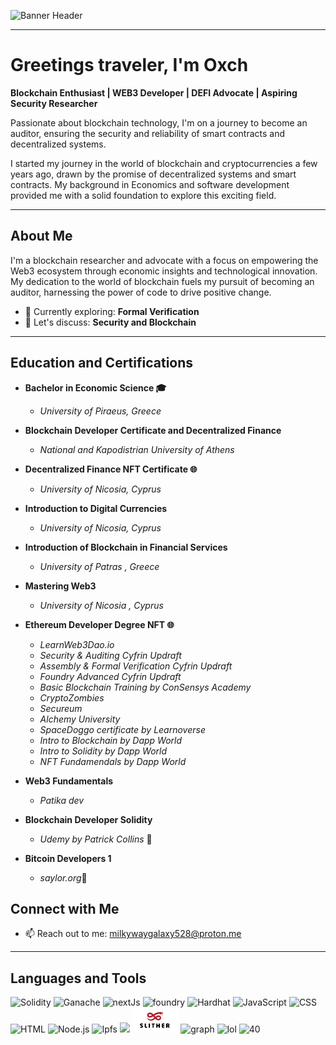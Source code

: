 <!-- Banner Header -->
![Banner Header](https://imgs.search.brave.com/pqmcz0UK9-5E5wqPmlV2ES96vOf2cRZKV__gNDlJ9cw/rs:fit:860:0:0/g:ce/aHR0cHM6Ly9jZG4u/d2FsbHBhcGVyc2Fm/YXJpLmNvbS8xNy82/Ny9XMDFhZWIuanBn)

---
# Greetings traveler, I'm Oxch

**Blockchain Enthusiast | WEB3 Developer | DEFI Advocate | Aspiring Security Researcher**

Passionate about blockchain technology, I'm on a journey to become an auditor, ensuring the security and reliability of smart contracts and decentralized systems.

I started my journey in the world of blockchain and cryptocurrencies a few years ago, drawn by the promise of decentralized systems and smart contracts. My background in Economics and software development provided me with a solid foundation to explore this exciting field.

---

## About Me

I'm a blockchain researcher and advocate with a focus on empowering the Web3 ecosystem through economic insights and technological innovation. My dedication to the world of blockchain fuels my pursuit of becoming an auditor, harnessing the power of code to drive positive change.

- 🌱 Currently exploring: **Formal Verification**
- 💬 Let's discuss: **Security and Blockchain**
---
## Education and Certifications

- **Bachelor in Economic Science 🎓**
  - *University of Piraeus, Greece*

- **Blockchain Developer Certificate and Decentralized Finance**
  - *National and Kapodistrian University of Athens*

- **Decentralized Finance NFT Certificate  🌐**
  - *University of Nicosia, Cyprus*
 
- **Introduction to Digital Currencies**
  - *University of Nicosia, Cyprus*

- **Introduction of Blockchain in Financial Services**
   - *University of Patras , Greece* 

- **Mastering Web3** 
    - *University of Nicosia , Cyprus*


- **Ethereum Developer Degree NFT  🌐**
  - *LearnWeb3Dao.io*   
  - *Security & Auditing Cyfrin Updraft*
  - *Assembly & Formal Verification Cyfrin Updraft*
  - *Foundry Advanced Cyfrin Updraft*
  - *Basic Blockchain Training by ConSensys Academy*
  - *CryptoZombies*
  - *Secureum*
  - *Alchemy University*
  - *SpaceDoggo certificate by Learnoverse*
  - *Intro to Blockchain by Dapp World*
  - *Intro to Solidity by Dapp World*
  - *NFT Fundamendals by Dapp World*
    
- **Web3 Fundamentals**
   - *Patika dev*
- **Blockchain Developer Solidity**
  - *Udemy by Patrick Collins* 🐸
- **Bitcoin Developers 1**
  - *saylor.org*🐐

  
  
## Connect with Me

- 📫 Reach out to me: [milkywaygalaxy528@proton.me](mailto:milkywaygalaxy528@proton.me)
  


<!-- Add your social media links here -->

---

## Languages and Tools

<p align="left">
    <img src="https://upload.wikimedia.org/wikipedia/commons/thumb/9/98/Solidity_logo.svg/1200px-Solidity_logo.svg.png" alt="Solidity" width="40" height="40">
    <img src="https://www.trufflesuite.com/img/ganache-logo-dark.svg" alt="Ganache" width="40" height="40">
    <img src="https://imgs.search.brave.com/LPe22G3WouWUTLupx2-kGiS0QjJi9dI3S2cZoJiSmgo/rs:fit:500:0:0/g:ce/aHR0cHM6Ly9jZG4u/d29ybGR2ZWN0b3Js/b2dvLmNvbS9sb2dv/cy9uZXh0LWpzLnN2/Zw.svg" alt="nextJs"             width="40" height="40">
    <img src="https://imgs.search.brave.com/0hmGwhWguxn7JYe4T0HDQNADhp6BsjB0RGF5nvObiN0/rs:fit:860:0:0/g:ce/aHR0cHM6Ly9hc3Nl/dHMtZ2xvYmFsLndl/YnNpdGUtZmlsZXMu/Y29tLzYzNjRlNjU2/NTZhYjEwN2U0NjUz/MjVkMi82MzdhZWQ2/NzUxNDM4YjU4ZGY0/ZjIzZGJfdnNPSFNu/RkNXRmQ3RjRGS0Qz/V3lxVnM1T0wxYmJu/bS1PWUk3SHhqRU5D/OC5wbmc" alt="foundry" width="40" height="40">
    <img src="https://imgs.search.brave.com/3nHwnOCZTbGcWEL8yXutryII_ERLFqUZthceZfqWov8/rs:fit:860:0:0/g:ce/aHR0cHM6Ly93d3cu/c29sb2Rldi5jb20v/ZmlsZS8xMzQ2NmUy/MS1kZDJjLTExZWMt/YjlhZC0wZWFlZjM3/NTlmNWYvSGFyZGhh/dC1Mb2dvLUljb24u/cG5n" alt="Hardhat" width="40" height="40">
     <img src="https://cdn.jsdelivr.net/gh/devicons/devicon/icons/javascript/javascript-original.svg" alt="JavaScript" width="40" height="40">
     <img src="https://cdn.jsdelivr.net/gh/devicons/devicon/icons/css3/css3-original.svg" alt="CSS" width="40" height="40">
       <img src="https://cdn.jsdelivr.net/gh/devicons/devicon/icons/html5/html5-original.svg" alt="HTML" width="40" height="40">
    <img src="https://cdn.jsdelivr.net/gh/devicons/devicon/icons/nodejs/nodejs-original.svg" alt="Node.js" width="40" height="40">
    <img src="https://imgs.search.brave.com/4C3GZxN3oiIVJ7nK-JJcITOSkPFEV5HGcXAa0OVYfVQ/rs:fit:860:0:0/g:ce/aHR0cHM6Ly93d3cu/c29sb2Rldi5jb20v/ZmlsZS85NzI5OWUz/Ny1lMmFjLTExZWMt/YjlhZC0wZWFlZjM3/NTlmNWYvaXBmcy1s/b2dvLWljb24tYi5w/bmc" alt="Ipfs" width="40" height="40">
  <img src="https://imgs.search.brave.com/i6D7ESXIPaXW7wq-oj93xFnmzK_TvbNMvG_lik8RKwQ/rs:fit:860:0:0/g:ce/aHR0cHM6Ly9kb2Nz/LmNlcnRvcmEuY29t/L3Byb2plY3RzL3R1/dG9yaWFscy9lbi9s/YXRlc3QvX3N0YXRp/Yy9sb2dvLnN2Zw.svg">
  <img src="https://raw.githubusercontent.com/crytic/slither/master/logo.png" alt="slither" width=:40" height="40">
  <img src="https://logos-download.com/wp-content/uploads/2022/01/The_Graph_Logo-700x700.png" alt="graph" width="40" height="40">
  <img src="https://imgs.search.brave.com/c54ZwYLivx_Le7rUy9XfvAXS_5WnGaFTmZjoM41LI8o/rs:fit:860:0:0/g:ce/aHR0cHM6Ly9taXJv/Lm1lZGl1bS5jb20v/djIvMSpFckE2Ty16/RWFMV2g0WWZoZUZl/dmxBLmpwZWc" alt="lol" width="40" height="40">
  <img src="https://imgs.search.brave.com/t_6SExy6XHoX115JV45K3D9xkj1GPdQnhthhlDopVCc/rs:fit:860:0:0/g:ce/aHR0cHM6Ly93d3cu/YWxjaGVteS5jb20v/X25leHQvaW1hZ2U_/dXJsPWh0dHBzOi8v/cmVzLmNsb3VkaW5h/cnkuY29tL2FsY2hl/bXktd2Vic2l0ZS9p/bWFnZS91cGxvYWQv/djE2OTQ2NzU2NTIv/ZGFwcC1zdG9yZS9k/YXBwLWxvZ29zL0h1/ZmYuanBnJnc9NjQw/JnE9NzU" alt="40" width="40" height="40">
 

 
</p>
